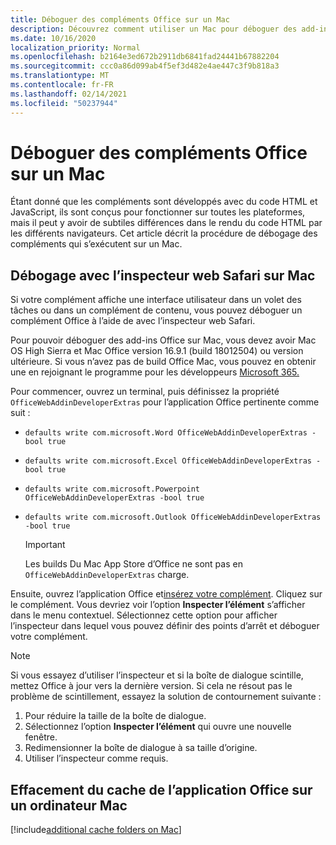 ```yaml
---
title: Déboguer des compléments Office sur un Mac
description: Découvrez comment utiliser un Mac pour déboguer des add-ins Office.
ms.date: 10/16/2020
localization_priority: Normal
ms.openlocfilehash: b2164e3ed672b2911db6841fad24441b67882204
ms.sourcegitcommit: ccc0a86d099ab4f5ef3d482e4ae447c3f9b818a3
ms.translationtype: MT
ms.contentlocale: fr-FR
ms.lasthandoff: 02/14/2021
ms.locfileid: "50237944"
---
```

# <a name="debug-office-add-ins-on-a-mac"></a>Déboguer des compléments Office sur un Mac

Étant donné que les compléments sont développés avec du code HTML et JavaScript, ils sont conçus pour fonctionner sur toutes les plateformes, mais il peut y avoir de subtiles différences dans le rendu du code HTML par les différents navigateurs. Cet article décrit la procédure de débogage des compléments qui s’exécutent sur un Mac.

## <a name="debugging-with-safari-web-inspector-on-a-mac"></a>Débogage avec l’inspecteur web Safari sur Mac

Si votre complément affiche une interface utilisateur dans un volet des tâches ou dans un complément de contenu, vous pouvez déboguer un complément Office à l’aide de avec l’inspecteur web Safari.

Pour pouvoir déboguer des add-ins Office sur Mac, vous devez avoir Mac OS High Sierra et Mac Office version 16.9.1 (build 18012504) ou version ultérieure. Si vous n’avez pas de build Office Mac, vous pouvez en obtenir une en rejoignant le programme pour les développeurs [Microsoft 365.](https://developer.microsoft.com/office/dev-program)

Pour commencer, ouvrez un terminal, puis définissez la propriété `OfficeWebAddinDeveloperExtras` pour l’application Office pertinente comme suit :

- `defaults write com.microsoft.Word OfficeWebAddinDeveloperExtras -bool true`

- `defaults write com.microsoft.Excel OfficeWebAddinDeveloperExtras -bool true`

- `defaults write com.microsoft.Powerpoint OfficeWebAddinDeveloperExtras -bool true`

- `defaults write com.microsoft.Outlook OfficeWebAddinDeveloperExtras -bool true`

    > [!IMPORTANT]
    > Les builds Du Mac App Store d’Office ne sont pas en `OfficeWebAddinDeveloperExtras` charge.

Ensuite, ouvrez l’application Office et[insérez votre complément](sideload-an-office-add-in-on-ipad-and-mac.md). Cliquez sur le complément. Vous devriez voir l’option **Inspecter l’élément** s’afficher dans le menu contextuel. Sélectionnez cette option pour afficher l’inspecteur dans lequel vous pouvez définir des points d’arrêt et déboguer votre complément.

> [!NOTE]
> Si vous essayez d’utiliser l’inspecteur et si la boîte de dialogue scintille, mettez Office à jour vers la dernière version. Si cela ne résout pas le problème de scintillement, essayez la solution de contournement suivante :
> 1. Pour réduire la taille de la boîte de dialogue.
> 2. Sélectionnez l’option **Inspecter l’élément** qui ouvre une nouvelle fenêtre.
> 3. Redimensionner la boîte de dialogue à sa taille d’origine.
> 4. Utiliser l’inspecteur comme requis.

## <a name="clearing-the-office-applications-cache-on-a-mac"></a>Effacement du cache de l’application Office sur un ordinateur Mac

[!include[additional cache folders on Mac](../includes/mac-cache-folders.md)]
